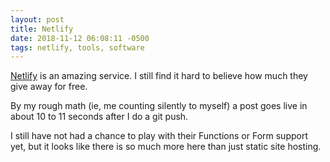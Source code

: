 ```yaml
---
layout: post
title: Netlify
date: 2018-11-12 06:08:11 -0500
tags: netlify, tools, software
---
```


[Netlify](https://www.netlify.com) is an amazing service. I still find it hard to believe how much they give away for free.

By my rough math (ie, me counting silently to myself) a post goes live in about 10 to 11 seconds after I do a git push.

I still have not had a chance to play with their Functions or Form support yet, but it looks like there is so much more here than just static site hosting. 
